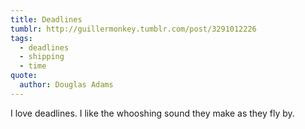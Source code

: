 ```yaml
---
title: Deadlines
tumblr: http://guillermonkey.tumblr.com/post/3291012226
tags:
  - deadlines
  - shipping
  - time
quote:
  author: Douglas Adams
---
```


I love deadlines. I like the whooshing sound they make as they fly by.
